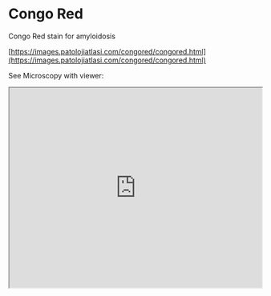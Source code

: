 # Congo Red
Congo Red stain for amyloidosis



[https://images.patolojiatlasi.com/congored/congored.html](https://images.patolojiatlasi.com/congored/congored.html)

See Microscopy with viewer: 

<iframe src="https://images.patolojiatlasi.com/congored/congored.html" style="height:400px;width:100%;"></iframe>
